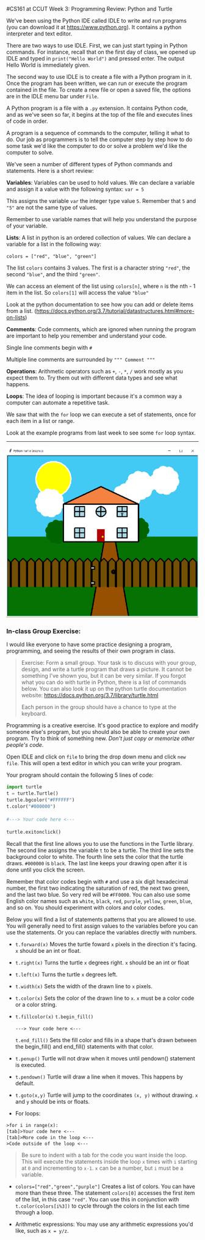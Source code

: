 #CS161 at CCUT Week 3: Programming Review: Python and Turtle

We've been using the Python IDE called IDLE to write and run programs (you can download it at https://www.python.org). It contains a python interpreter and text editor.

There are two ways to use IDLE. First, we can just start typing in Python commands. For instance, recall that on the first day of class, we opened up IDLE and typed in `print("Hello World")` and pressed enter. The output Hello World is immediately given.  

The second way to use IDLE is to create a file with a Python program in it. Once the program has been written, we can run or execute the program contained in the file. To create a new file or open a saved file, the options are in the IDLE menu bar under `File`.

A Python program is a file with a `.py` extension. It contains Python code, and as we've seen so far, it begins at the top of the file and executes lines of code in order.

A program is a sequence of commands to the computer, telling it what to do. Our job as programmers is to tell the computer step by step how to do some task we'd like the computer to do or solve a problem we'd like the computer to solve.

We've seen a number of different types of Python commands and statements. Here is a short review:

**Variables**: Variables can be used to hold values. We can declare a variable and assign it a value with the following syntax:
`var = 5`

This assigns the variable `var` the integer type value `5`. Remember that `5` and `"5"` are not the same type of values.

Remember to use variable names that will help you understand the purpose of your variable.

**Lists**: A list in python is an ordered collection of values. We can declare a variable for a list in the following way:

`colors = ["red", "blue", "green"]`

The list `colors` contains 3 values. The first is a character string `"red"`, the second `"blue"`, and the third `"green"`.

We can access an element of the list using `colors[n]`, where `n` is the nth - 1 item in the list. So `colors[1]` will access the value `"blue"`

Look at the python documentation to see how you can add or delete items from a list. (https://docs.python.org/3.7/tutorial/datastructures.html#more-on-lists)

**Comments**: Code comments, which are ignored when running the program are important to help you remember and understand your code.

Single line comments begin with `#`

Multiple line comments are surrounded by `""" Comment """`

**Operations**: Arithmetic operators such as `+`, `-`, `*`, `/` work mostly as you expect them to. Try them out with different data types and see what happens.

**Loops**: The idea of looping is important because it's a common way a computer can automate a repetitive task.

We saw that with the `for` loop we can execute a set of statements, once for each item in a list or range.

Look at the example programs from last week to see some `for` loop syntax.


-------



![House](House.png)

### In-class Group Exercise:

I would like everyone to have some practice designing a program, programming, and seeing the results of their own program in class.

>Exercise:
>Form a small group. Your task is to discuss with your group, design, and write a turtle program that draws a picture. It cannot be something I've shown you, but it can be very similar. If you forgot what you can do with turtle in Python, there is a list of commands below. You can also look it up on the python turtle documentation website: https://docs.python.org/3.7/library/turtle.html
>
>Each person in the group should have a chance to type at the keyboard.
>

Programming is a creative exercise. It's good practice to explore and modify someone else's program, but you should also be able to create your own program. Try to think of something new. *Don't just copy or memorize other people's code.*

Open IDLE and click on `file` to bring the drop down menu and click `new file`. This will open a text editor in which you can write your program.

Your program should contain the following 5 lines of code:

```py
import turtle
t = turtle.Turtle()
turtle.bgcolor("#FFFFFF")
t.color("#000000")

#---> Your code here <---

turtle.exitonclick()
```

Recall that the first line allows you to use the functions in the Turtle library. The second line assigns the variable `t` to be a turtle. The third line sets the background color to white. The fourth line sets the color that the turtle draws. `#000000` is `black`. The last line keeps your drawing open after it is done until you click the screen.

Remember that color codes begin with `#` and use a six digit hexadecimal number, the first two indicating the saturation of red, the next two green, and the last two blue. So very red will be `#FF0000`. You can also use some English color names such as `white`, `black`, `red`, `purple`, `yellow`, `green`, `blue`, and so on. You should experiment with colors and color codes.

Below you will find a list of statements patterns that you are allowed to use. You will generally need to first assign values to the variables before you can use the statements. Or you can replace the variables directly with numbers.

* `t.forward(x)`
Moves the turtle foward `x` pixels in the direction it's facing. `x` should be an int or float.

* `t.right(x)`
Turns the turtle `x` degrees right. `x` should be an int or float

* `t.left(x)`
Turns the turtle `x` degrees left.

* `t.width(x)`
Sets the width of the drawn line to `x` pixels.

* `t.color(x)`
Sets the color of the drawn line to `x`. `x` must be a color code or a color string.

* `t.fillcolor(x)`
  `t.begin_fill()`

  ``---> Your code here <---``

  `t.end_fill()`
Sets the fill color and fills in a shape that's drawn between the begin_fill() and end_fill() statements with that color.

* `t.penup()`
Turtle will not draw when it moves until pendown() statement is executed.

* `t.pendown()`
Turtle will draw a line when it moves. This happens by default.

* `t.goto(x,y)`
Turtle will jump to the coordinates `(x, y)` without drawing. `x` and `y` should be ints or floats.

* For loops:
```
>for i in range(x):
[tab]>Your code here <---
[tab]>More code in the loop <---
>Code outside of the loop <---
```
>Be sure to indent with a tab for the code you want inside the loop. This will execute the statements inside the loop `x` times with `i` starting at `0` and incrementing to `x-1`. `x` can be a number, but `i` must be a variable.

* `colors=["red","green","purple"]`
Creates a list of colors. You can have more than these three. The statement `colors[0]` accesses the first item of the list, in this case `"red"`. You can use this in conjunction with `t.color(colors[i%3])` to cycle through the colors in the list each time through a loop.

* Arithmetic expressions:
You may use any arithmetic expressions you'd like, such as `x = y/z`.
